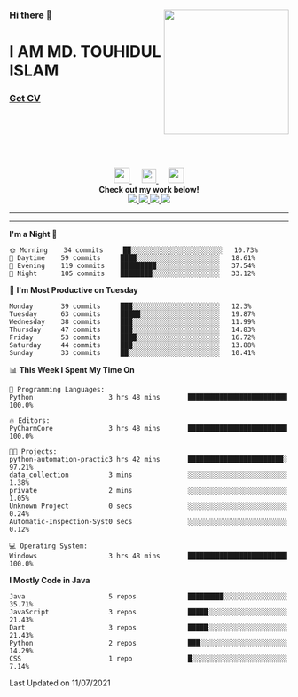 <div>
<img align="right" width="225" height="225" src="https://touhid-jisan.github.io/img/about-us.png">
<div>
  <h3> </h3>
  <h3> </h3>
  <h3>Hi there 👋</h3>
  <h1>I AM MD. TOUHIDUL ISLAM</h1>
 <!-- <h3>Software Engineer</h3> -->
  <h3> <a href="https://touhid-jisan.github.io/pdf/Touhidul_Islam.pdf"><span>Get CV</span></a></h3>
</div>
</div>
<br/><br/><br/><br/><br/>

<p align="center">
  <a href= "https://www.instagram.com/touhid_jisan/">
    <img src="https://img.icons8.com/ios-glyphs/256/000000/instagram-new.svg" width="28px"/>
  </a>
  &emsp;
  <a href="https://www.linkedin.com/in/touhid-jisan/">
    <img src="https://img.icons8.com/ios-filled/256/000000/linkedin.svg" width="26px"/>
  </a>
  &emsp;
  <a href="http://touhid-jisan.github.io/">
    <img src="https://img.icons8.com/material/256/000000/globe--v1.png" width="28px"/>
  </a>
  <br> 
  <strong>Check out my work below!</strong><br>
  
  <a href="https://badges.pufler.dev/years/touhid-jisan?style=flat-square&color=black&logo=github">
    <img src="https://badges.pufler.dev/years/touhid-jisan?style=flat-square&color=black&logo=github">
  </a>
  <a href="https://github.com/touhid-jisan?tab=repositories">
    <img src="https://badges.pufler.dev/repos/touhid-jisan?style=flat-square&color=black&logo=github">
  </a>
  <a href="https://gist.github.com/touhid-jisan">
    <img src="https://badges.pufler.dev/gists/touhid-jisan?style=flat-square&color=black&logo=github">
  </a>
  <a href="https://github.com/touhid-jisan">
    <img src="https://badges.pufler.dev/commits/monthly/touhid-jisan?style=flat-square&color=black&logo=github">
  </a>
</p>
<hr><hr>
<!--
**touhid-jisan/touhid-jisan** is a ✨ _special_ ✨ repository because its `README.md` (this file) appears on your GitHub profile.

Here are some ideas to get you started:

- 🔭 I’m currently working on ...
- 🌱 I’m currently learning ...
- 👯 I’m looking to collaborate on ...
- 🤔 I’m looking for help with ...
- 💬 Ask me about ...
- 📫 How to reach me: ...
- 😄 Pronouns: ...
- ⚡ Fun fact: ...
-->

<!--START_SECTION:waka-->
**I'm a Night 🦉** 

```text
🌞 Morning    34 commits     ██░░░░░░░░░░░░░░░░░░░░░░░   10.73% 
🌆 Daytime    59 commits     ████░░░░░░░░░░░░░░░░░░░░░   18.61% 
🌃 Evening    119 commits    █████████░░░░░░░░░░░░░░░░   37.54% 
🌙 Night      105 commits    ████████░░░░░░░░░░░░░░░░░   33.12%

```
📅 **I'm Most Productive on Tuesday** 

```text
Monday       39 commits     ███░░░░░░░░░░░░░░░░░░░░░░   12.3% 
Tuesday      63 commits     █████░░░░░░░░░░░░░░░░░░░░   19.87% 
Wednesday    38 commits     ███░░░░░░░░░░░░░░░░░░░░░░   11.99% 
Thursday     47 commits     ███░░░░░░░░░░░░░░░░░░░░░░   14.83% 
Friday       53 commits     ████░░░░░░░░░░░░░░░░░░░░░   16.72% 
Saturday     44 commits     ███░░░░░░░░░░░░░░░░░░░░░░   13.88% 
Sunday       33 commits     ██░░░░░░░░░░░░░░░░░░░░░░░   10.41%

```


📊 **This Week I Spent My Time On** 

```text
💬 Programming Languages: 
Python                   3 hrs 48 mins       █████████████████████████   100.0%

🔥 Editors: 
PyCharmCore              3 hrs 48 mins       █████████████████████████   100.0%

🐱‍💻 Projects: 
python-automation-practic3 hrs 42 mins       ████████████████████████░   97.21% 
data_collection          3 mins              ░░░░░░░░░░░░░░░░░░░░░░░░░   1.38% 
private                  2 mins              ░░░░░░░░░░░░░░░░░░░░░░░░░   1.05% 
Unknown Project          0 secs              ░░░░░░░░░░░░░░░░░░░░░░░░░   0.24% 
Automatic-Inspection-Syst0 secs              ░░░░░░░░░░░░░░░░░░░░░░░░░   0.12%

💻 Operating System: 
Windows                  3 hrs 48 mins       █████████████████████████   100.0%

```

**I Mostly Code in Java** 

```text
Java                     5 repos             █████████░░░░░░░░░░░░░░░░   35.71% 
JavaScript               3 repos             █████░░░░░░░░░░░░░░░░░░░░   21.43% 
Dart                     3 repos             █████░░░░░░░░░░░░░░░░░░░░   21.43% 
Python                   2 repos             ███░░░░░░░░░░░░░░░░░░░░░░   14.29% 
CSS                      1 repo              █░░░░░░░░░░░░░░░░░░░░░░░░   7.14%

```



 Last Updated on 11/07/2021
<!--END_SECTION:waka-->
